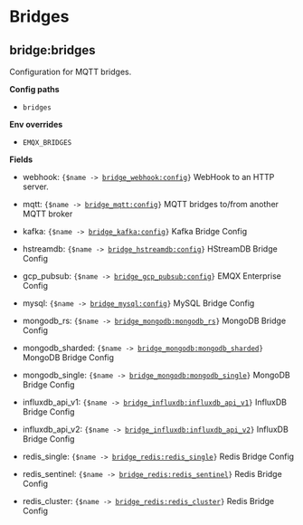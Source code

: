 # Bridges

## bridge:bridges
Configuration for MQTT bridges.


**Config paths**

 - <code>bridges</code>

**Env overrides**

 - <code>EMQX_BRIDGES</code>


**Fields**

- webhook: <code>{$name -> [bridge_webhook:config](#bridge_webhook-config)}</code>
  WebHook to an HTTP server.

- mqtt: <code>{$name -> [bridge_mqtt:config](#bridge_mqtt-config)}</code>
  MQTT bridges to/from another MQTT broker

- kafka: <code>{$name -> [bridge_kafka:config](#bridge_kafka-config)}</code>
  Kafka Bridge Config

- hstreamdb: <code>{$name -> [bridge_hstreamdb:config](#bridge_hstreamdb-config)}</code>
  HStreamDB Bridge Config

- gcp_pubsub: <code>{$name -> [bridge_gcp_pubsub:config](#bridge_gcp_pubsub-config)}</code>
  EMQX Enterprise Config

- mysql: <code>{$name -> [bridge_mysql:config](#bridge_mysql-config)}</code>
  MySQL Bridge Config

- mongodb_rs: <code>{$name -> [bridge_mongodb:mongodb_rs](#bridge_mongodb-mongodb_rs)}</code>
  MongoDB Bridge Config

- mongodb_sharded: <code>{$name -> [bridge_mongodb:mongodb_sharded](#bridge_mongodb-mongodb_sharded)}</code>
  MongoDB Bridge Config

- mongodb_single: <code>{$name -> [bridge_mongodb:mongodb_single](#bridge_mongodb-mongodb_single)}</code>
  MongoDB Bridge Config

- influxdb_api_v1: <code>{$name -> [bridge_influxdb:influxdb_api_v1](#bridge_influxdb-influxdb_api_v1)}</code>
  InfluxDB Bridge Config

- influxdb_api_v2: <code>{$name -> [bridge_influxdb:influxdb_api_v2](#bridge_influxdb-influxdb_api_v2)}</code>
  InfluxDB Bridge Config

- redis_single: <code>{$name -> [bridge_redis:redis_single](#bridge_redis-redis_single)}</code>
  Redis Bridge Config

- redis_sentinel: <code>{$name -> [bridge_redis:redis_sentinel](#bridge_redis-redis_sentinel)}</code>
  Redis Bridge Config

- redis_cluster: <code>{$name -> [bridge_redis:redis_cluster](#bridge_redis-redis_cluster)}</code>
  Redis Bridge Config

